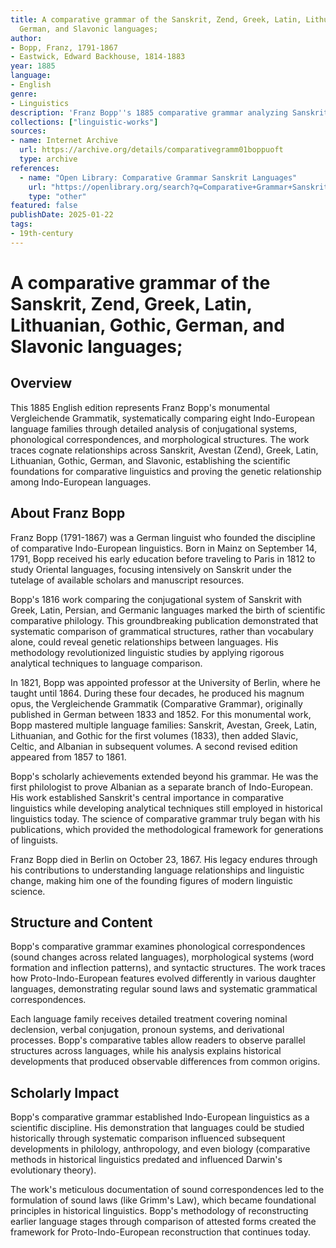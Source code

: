 ```yaml
---
title: A comparative grammar of the Sanskrit, Zend, Greek, Latin, Lithuanian, Gothic,
  German, and Slavonic languages;
author:
- Bopp, Franz, 1791-1867
- Eastwick, Edward Backhouse, 1814-1883
year: 1885
language:
- English
genre:
- Linguistics
description: 'Franz Bopp''s 1885 comparative grammar analyzing Sanskrit, Avestan, Greek, Latin, Lithuanian, Gothic, German, and Slavonic languages establishes systematic phonological and morphological correspondences that founded comparative Indo-European linguistics.'
collections: ["linguistic-works"]
sources:
- name: Internet Archive
  url: https://archive.org/details/comparativegramm01boppuoft
  type: archive
references:
  - name: "Open Library: Comparative Grammar Sanskrit Languages"
    url: "https://openlibrary.org/search?q=Comparative+Grammar+Sanskrit+Languages+Franz+Bopp"
    type: "other"
featured: false
publishDate: 2025-01-22
tags:
- 19th-century
---
```

# A comparative grammar of the Sanskrit, Zend, Greek, Latin, Lithuanian, Gothic, German, and Slavonic languages;

## Overview

This 1885 English edition represents Franz Bopp's monumental Vergleichende Grammatik, systematically comparing eight Indo-European language families through detailed analysis of conjugational systems, phonological correspondences, and morphological structures. The work traces cognate relationships across Sanskrit, Avestan (Zend), Greek, Latin, Lithuanian, Gothic, German, and Slavonic, establishing the scientific foundations for comparative linguistics and proving the genetic relationship among Indo-European languages.

## About Franz Bopp

Franz Bopp (1791-1867) was a German linguist who founded the discipline of comparative Indo-European linguistics. Born in Mainz on September 14, 1791, Bopp received his early education before traveling to Paris in 1812 to study Oriental languages, focusing intensively on Sanskrit under the tutelage of available scholars and manuscript resources.

Bopp's 1816 work comparing the conjugational system of Sanskrit with Greek, Latin, Persian, and Germanic languages marked the birth of scientific comparative philology. This groundbreaking publication demonstrated that systematic comparison of grammatical structures, rather than vocabulary alone, could reveal genetic relationships between languages. His methodology revolutionized linguistic studies by applying rigorous analytical techniques to language comparison.

In 1821, Bopp was appointed professor at the University of Berlin, where he taught until 1864. During these four decades, he produced his magnum opus, the Vergleichende Grammatik (Comparative Grammar), originally published in German between 1833 and 1852. For this monumental work, Bopp mastered multiple language families: Sanskrit, Avestan, Greek, Latin, Lithuanian, and Gothic for the first volumes (1833), then added Slavic, Celtic, and Albanian in subsequent volumes. A second revised edition appeared from 1857 to 1861.

Bopp's scholarly achievements extended beyond his grammar. He was the first philologist to prove Albanian as a separate branch of Indo-European. His work established Sanskrit's central importance in comparative linguistics while developing analytical techniques still employed in historical linguistics today. The science of comparative grammar truly began with his publications, which provided the methodological framework for generations of linguists.

Franz Bopp died in Berlin on October 23, 1867. His legacy endures through his contributions to understanding language relationships and linguistic change, making him one of the founding figures of modern linguistic science.

## Structure and Content

Bopp's comparative grammar examines phonological correspondences (sound changes across related languages), morphological systems (word formation and inflection patterns), and syntactic structures. The work traces how Proto-Indo-European features evolved differently in various daughter languages, demonstrating regular sound laws and systematic grammatical correspondences.

Each language family receives detailed treatment covering nominal declension, verbal conjugation, pronoun systems, and derivational processes. Bopp's comparative tables allow readers to observe parallel structures across languages, while his analysis explains historical developments that produced observable differences from common origins.

## Scholarly Impact

Bopp's comparative grammar established Indo-European linguistics as a scientific discipline. His demonstration that languages could be studied historically through systematic comparison influenced subsequent developments in philology, anthropology, and even biology (comparative methods in historical linguistics predated and influenced Darwin's evolutionary theory).

The work's meticulous documentation of sound correspondences led to the formulation of sound laws (like Grimm's Law), which became foundational principles in historical linguistics. Bopp's methodology of reconstructing earlier language stages through comparison of attested forms created the framework for Proto-Indo-European reconstruction that continues today.
